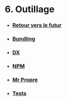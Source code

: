 # 6. Outillage

- ### [Retour vers le futur](./6-0_back_to_the_future.md)
- ### [Bundling](./6-1_bundling.md)
- ### [DX](./6-2_dx.md)
- ### [NPM](./6-3_npm.md)
- ### [Mr Propre](./6-4_clean.md)
- ### [Tests](./6-5_tests.md)



